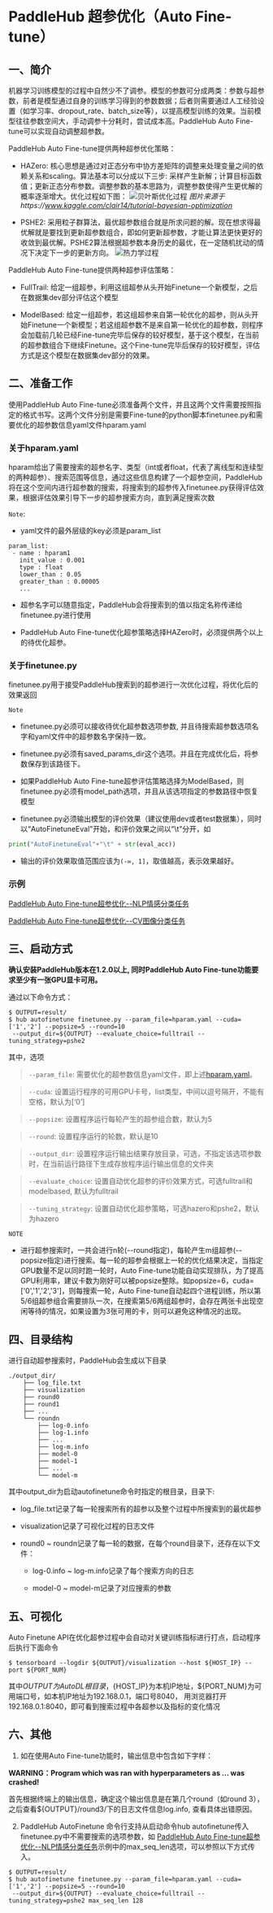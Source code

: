 # PaddleHub 超参优化（Auto Fine-tune）

## 一、简介

机器学习训练模型的过程中自然少不了调参。模型的参数可分成两类：参数与超参数，前者是模型通过自身的训练学习得到的参数数据；后者则需要通过人工经验设置（如学习率、dropout_rate、batch_size等），以提高模型训练的效果。当前模型往往参数空间大，手动调参十分耗时，尝试成本高。PaddleHub  Auto Fine-tune可以实现自动调整超参数。

PaddleHub Auto Fine-tune提供两种超参优化策略：

* HAZero: 核心思想是通过对正态分布中协方差矩阵的调整来处理变量之间的依赖关系和scaling。算法基本可以分成以下三步: 采样产生新解；计算目标函数值；更新正态分布参数。调整参数的基本思路为，调整参数使得产生更优解的概率逐渐增大。优化过程如下图：
![贝叶斯优化过程](https://raw.githubusercontent.com/PaddlePaddle/PaddleHub/release/v1.2/docs/imgs/bayesian_optimization.gif)
*图片来源于https://www.kaggle.com/clair14/tutorial-bayesian-optimization*

* PSHE2: 采用粒子群算法，最优超参数组合就是所求问题的解。现在想求得最优解就是要找到更新超参数组合，即如何更新超参数，才能让算法更快更好的收敛到最优解。PSHE2算法根据超参数本身历史的最优，在一定随机扰动的情况下决定下一步的更新方向。
![热力学过程](https://raw.githubusercontent.com/PaddlePaddle/PaddleHub/release/v1.2/docs/imgs/thermodynamics.gif)

PaddleHub Auto Fine-tune提供两种超参评估策略：

* FullTrail: 给定一组超参，利用这组超参从头开始Finetune一个新模型，之后在数据集dev部分评估这个模型

* ModelBased: 给定一组超参，若这组超参来自第一轮优化的超参，则从头开始Finetune一个新模型；若这组超参数不是来自第一轮优化的超参数，则程序会加载前几轮已经Fine-tune完毕后保存的较好模型，基于这个模型，在当前的超参数组合下继续Finetune。这个Fine-tune完毕后保存的较好模型，评估方式是这个模型在数据集dev部分的效果。

## 二、准备工作

使用PaddleHub Auto Fine-tune必须准备两个文件，并且这两个文件需要按照指定的格式书写。这两个文件分别是需要Fine-tune的python脚本finetunee.py和需要优化的超参数信息yaml文件hparam.yaml

### 关于hparam.yaml

hparam给出了需要搜索的超参名字、类型（int或者float，代表了离线型和连续型的两种超参）、搜索范围等信息，通过这些信息构建了一个超参空间，PaddleHub将在这个空间内进行超参数的搜索，将搜索到的超参传入finetunee.py获得评估效果，根据评估效果引导下一步的超参搜索方向，直到满足搜索次数

`Note`:
* yaml文件的最外层级的key必须是param_list
 ```
 param_list:
  - name : hparam1
    init_value : 0.001
    type : float
    lower_than : 0.05
    greater_than : 0.00005
    ...
 ```
* 超参名字可以随意指定，PaddleHub会将搜索到的值以指定名称传递给finetunee.py进行使用

* PaddleHub Auto Fine-tune优化超参策略选择HAZero时，必须提供两个以上的待优化超参。

### 关于finetunee.py

finetunee.py用于接受PaddleHub搜索到的超参进行一次优化过程，将优化后的效果返回

`Note`

* finetunee.py必须可以接收待优化超参数选项参数, 并且待搜索超参数选项名字和yaml文件中的超参数名字保持一致。

* finetunee.py必须有saved_params_dir这个选项。并且在完成优化后，将参数保存到该路径下。

* 如果PaddleHub Auto Fine-tune超参评估策略选择为ModelBased，则finetunee.py必须有model_path选项，并且从该选项指定的参数路径中恢复模型

* finetunee.py必须输出模型的评价效果（建议使用dev或者test数据集），同时以“AutoFinetuneEval"开始，和评价效果之间以“\t”分开，如
 ```python
 print("AutoFinetuneEval"+"\t" + str(eval_acc))
 ```
 
* 输出的评价效果取值范围应该为`(-∞, 1]`，取值越高，表示效果越好。

### 示例

[PaddleHub Auto Fine-tune超参优化--NLP情感分类任务](./autofinetune-nlp.md)

[PaddleHub Auto Fine-tune超参优化--CV图像分类任务](./autofinetune-cv.md)

## 三、启动方式

**确认安装PaddleHub版本在1.2.0以上, 同时PaddleHub Auto Fine-tune功能要求至少有一张GPU显卡可用。**

通过以下命令方式：
```shell
$ OUTPUT=result/
$ hub autofinetune finetunee.py --param_file=hparam.yaml --cuda=['1','2'] --popsize=5 --round=10
 --output_dir=${OUTPUT} --evaluate_choice=fulltrail --tuning_strategy=pshe2
```

其中，选项

> `--param_file`: 需要优化的超参数信息yaml文件，即上述[hparam.yaml](#hparam.yaml)。

> `--cuda`: 设置运行程序的可用GPU卡号，list类型，中间以逗号隔开，不能有空格，默认为[‘0’]

> `--popsize`: 设置程序运行每轮产生的超参组合数，默认为5

> `--round`: 设置程序运行的轮数，默认是10

> `--output_dir`: 设置程序运行输出结果存放目录，可选，不指定该选项参数时，在当前运行路径下生成存放程序运行输出信息的文件夹

> `--evaluate_choice`: 设置自动优化超参的评价效果方式，可选fulltrail和modelbased, 默认为fulltrail

> `--tuning_strategy`: 设置自动优化超参策略，可选hazero和pshe2，默认为hazero

`NOTE`
* 进行超参搜索时，一共会进行n轮(--round指定)，每轮产生m组超参(--popsize指定)进行搜索。每一轮的超参会根据上一轮的优化结果决定，当指定GPU数量不足以同时跑一轮时，Auto Fine-tune功能自动实现排队，为了提高GPU利用率，建议卡数为刚好可以被popsize整除。如popsize=6，cuda=['0','1','2','3']，则每搜索一轮，Auto Fine-tune自动起四个进程训练，所以第5/6组超参组合需要排队一次，在搜索第5/6两组超参时，会存在两张卡出现空闲等待的情况，如果设置为3张可用的卡，则可以避免这种情况的出现。

## 四、目录结构

进行自动超参搜索时，PaddleHub会生成以下目录
```
./output_dir/
    ├── log_file.txt
    ├── visualization
    ├── round0
    ├── round1
    ├── ...
    └── roundn
        ├── log-0.info
        ├── log-1.info
        ├── ...
        ├── log-m.info
        ├── model-0
        ├── model-1
        ├── ...
        └── model-m
```
其中output_dir为启动autofinetune命令时指定的根目录，目录下:

* log_file.txt记录了每一轮搜索所有的超参以及整个过程中所搜索到的最优超参

* visualization记录了可视化过程的日志文件

* round0 ~ roundn记录了每一轮的数据，在每个round目录下，还存在以下文件：

  * log-0.info ~ log-m.info记录了每个搜索方向的日志
  
  * model-0 ~ model-m记录了对应搜索的参数

## 五、可视化

Auto Finetune API在优化超参过程中会自动对关键训练指标进行打点，启动程序后执行下面命令

```shell
$ tensorboard --logdir ${OUTPUT}/visualization --host ${HOST_IP} --port ${PORT_NUM}
```

其中${OUTPUT}为AutoDL根目录，${HOST_IP}为本机IP地址，${PORT_NUM}为可用端口号，如本机IP地址为192.168.0.1，端口号8040，
用浏览器打开192.168.0.1:8040，即可看到搜索过程中各超参以及指标的变化情况

## 六、其他

1. 如在使用Auto Fine-tune功能时，输出信息中包含如下字样：

**WARNING：Program which was ran with hyperparameters as ... was crashed!**

首先根据终端上的输出信息，确定这个输出信息是在第几个round（如round 3），之后查看${OUTPUT}/round3/下的日志文件信息log.info, 查看具体出错原因。

2. PaddleHub AutoFinetune 命令行支持从启动命令hub autofinetune传入finetunee.py中不需要搜索的选项参数，如
[PaddleHub Auto Fine-tune超参优化--NLP情感分类任务](./autofinetune-nlp.md)示例中的max_seq_len选项，可以参照以下方式传入。

```shell
$ OUTPUT=result/
$ hub autofinetune finetunee.py --param_file=hparam.yaml --cuda=['1','2'] --popsize=5 --round=10
 --output_dir=${OUTPUT} --evaluate_choice=fulltrail --tuning_strategy=pshe2 max_seq_len 128
```
